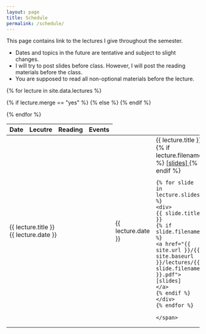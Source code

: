 ```yaml
---
layout: page
title: Schedule
permalink: /schedule/
---
```


This page contains link to the lectures I give throughout the semester. 

<ul>
<li>Dates and topics in the future are tentative and subject to slight changes.</li>
<li> I will try to post slides before class. However, I will post the reading materials before the class.</li>
<li> You are supposed to read all non-optional materials <span class="alert">before</span> the lecture.</li>
</ul>

<table width="100%">
<colgroup>
<col width="10%" />
<col width="30%" />
<col width="30%" />
<col width="30%" />
</colgroup>
<thead>
<tr>
<th>Date</th>
<th>Lecutre</th>
<th>Reading</th>
<th>Events</th>
</tr>
</thead>
<tbody>

{% for lecture in site.data.lectures %}
<tr>
{% if lecture.merge == "yes" %}
<td colspan="4" class="merged-cell">
{{ lecture.title }} <br/> {{ lecture.date }}
</td>
{% else %}


<td class="lecdate">
   {{ lecture.date }}
</td>

<td class="lecdate">
    <span>
    {{ lecture.title }}
    {% if lecture.filename %}
    <a href="{{ site.url }}/{{ site.baseurl }}/lectures/{{ lecture.filename }}.pdf">
    [slides]
    </a>
    {% endif %} 
    
    {% for slide in lecture.slides %}
    <div>
    {{ slide.title }}
    {% if slide.filename %}
    <a href="{{ site.url }}/{{ site.baseurl }}/lectures/{{ slide.filename }}.pdf">
    [slides]
    </a>
    {% endif %}
    </div> 
    {% endfor %}
    
    </span>
</td>

<td class="lecdate">
{% for reading in lecture.readings %}
    <div> 
    {% if reading.ref %} <b>[{{ reading.ref }}]</b> {% endif %} 
    {% if reading.absolute == "yes" %} <a href="{{ reading.url }}">{{ reading.title }}</a> 
    {% else %}
    <a href="{{ site.baseurl }}/{{ reading.url }}">{{ reading.title }}</a>
    {% endif %} 
    {% if reading.optional == "yes" %} 
    <i> (Optional) </i> {% endif %} 
    </div>
{% endfor %}
</td>

<td class="lecdate">
{% for deadline in lecture.deadlines %}
    <div class="deadline"> {{ deadline.title }} </div>
{% endfor %}
</td>
{% endif %}

</tr>

{% endfor %}



</tbody>
</table>